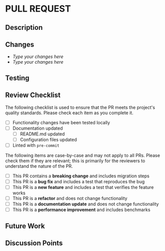 <!-- markdownlint-disable-file MD041 -->

# PULL REQUEST

## Description

<!-- High level description or summary of the PR -->

## Changes

<!-- List of changes -->

- _Type your changes here_
- _Type your changes here_

## Testing

<!-- This section explains to users how to test the changes on their local machine -->

## Review Checklist

The following checklist is used to ensure that the PR meets the project's quality standards.
Please check each item as you complete it.

- [ ] Functionality changes have been tested locally
- [ ] Documentation updated
  - [ ] README.md updated
  - [ ] Configuration files updated
- [ ] Linted with `pre-commit`

The following items are case-by-case and may not apply to all PRs. Please check them if they
are relevant; this is primarily for the reviewers to understand the nature of the PR.

- [ ] This PR contains a **breaking change** and includes migration steps
- [ ] This PR is a **bug fix** and includes a test that reproduces the bug
- [ ] This PR is a **new feature** and includes a test that verifies the feature works
- [ ] This PR is a **refactor** and does not change functionality
- [ ] This PR is a **documentation update** and does not change functionality
- [ ] This PR is a **performance improvement** and includes benchmarks

## Future Work

<!-- Optional -->
<!-- Add any future work plans that are not addressed by the PR but are raised by the PR -->

## Discussion Points

<!-- Optional -->
<!-- Points that need further discussion with the PR reviewers or other team members -->
